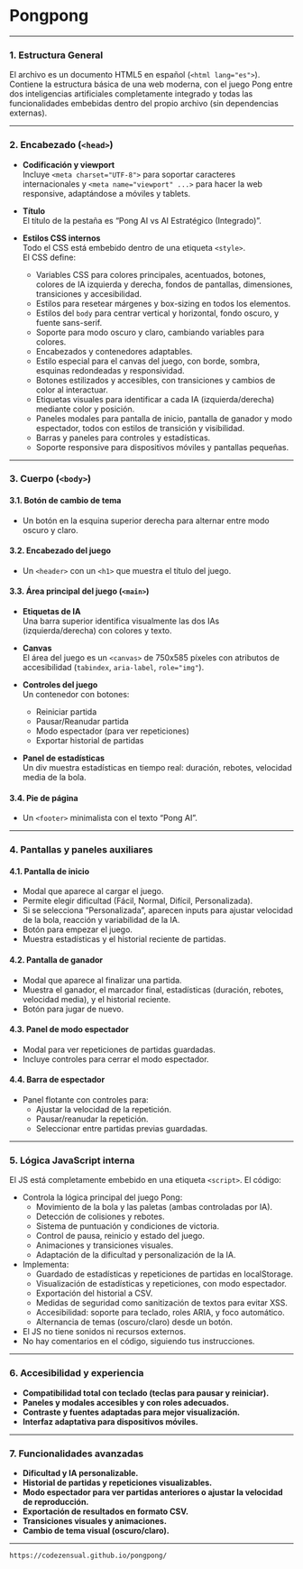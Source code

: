 # Pongpong
---

### **1. Estructura General**

El archivo es un documento HTML5 en español (`<html lang="es">`). Contiene la estructura básica de una web moderna, con el juego Pong entre dos inteligencias artificiales completamente integrado y todas las funcionalidades embebidas dentro del propio archivo (sin dependencias externas).

---

### **2. Encabezado (`<head>`)**

- **Codificación y viewport**  
  Incluye `<meta charset="UTF-8">` para soportar caracteres internacionales y `<meta name="viewport" ...>` para hacer la web responsive, adaptándose a móviles y tablets.

- **Título**  
  El título de la pestaña es “Pong AI vs AI Estratégico (Integrado)”.

- **Estilos CSS internos**  
  Todo el CSS está embebido dentro de una etiqueta `<style>`.  
  El CSS define:
    - Variables CSS para colores principales, acentuados, botones, colores de IA izquierda y derecha, fondos de pantallas, dimensiones, transiciones y accesibilidad.
    - Estilos para resetear márgenes y box-sizing en todos los elementos.
    - Estilos del `body` para centrar vertical y horizontal, fondo oscuro, y fuente sans-serif.
    - Soporte para modo oscuro y claro, cambiando variables para colores.
    - Encabezados y contenedores adaptables.
    - Estilo especial para el canvas del juego, con borde, sombra, esquinas redondeadas y responsividad.
    - Botones estilizados y accesibles, con transiciones y cambios de color al interactuar.
    - Etiquetas visuales para identificar a cada IA (izquierda/derecha) mediante color y posición.
    - Paneles modales para pantalla de inicio, pantalla de ganador y modo espectador, todos con estilos de transición y visibilidad.
    - Barras y paneles para controles y estadísticas.
    - Soporte responsive para dispositivos móviles y pantallas pequeñas.

---

### **3. Cuerpo (`<body>`)**

#### **3.1. Botón de cambio de tema**
- Un botón en la esquina superior derecha para alternar entre modo oscuro y claro.

#### **3.2. Encabezado del juego**
- Un `<header>` con un `<h1>` que muestra el título del juego.

#### **3.3. Área principal del juego (`<main>`)**
- **Etiquetas de IA**  
  Una barra superior identifica visualmente las dos IAs (izquierda/derecha) con colores y texto.

- **Canvas**  
  El área del juego es un `<canvas>` de 750x585 píxeles con atributos de accesibilidad (`tabindex`, `aria-label`, `role="img"`).

- **Controles del juego**  
  Un contenedor con botones:
    - Reiniciar partida
    - Pausar/Reanudar partida
    - Modo espectador (para ver repeticiones)
    - Exportar historial de partidas

- **Panel de estadísticas**  
  Un div muestra estadísticas en tiempo real: duración, rebotes, velocidad media de la bola.

#### **3.4. Pie de página**
- Un `<footer>` minimalista con el texto “Pong AI”.

---

### **4. Pantallas y paneles auxiliares**

#### **4.1. Pantalla de inicio**
- Modal que aparece al cargar el juego.
- Permite elegir dificultad (Fácil, Normal, Difícil, Personalizada).
- Si se selecciona “Personalizada”, aparecen inputs para ajustar velocidad de la bola, reacción y variabilidad de la IA.
- Botón para empezar el juego.
- Muestra estadísticas y el historial reciente de partidas.

#### **4.2. Pantalla de ganador**
- Modal que aparece al finalizar una partida.
- Muestra el ganador, el marcador final, estadísticas (duración, rebotes, velocidad media), y el historial reciente.
- Botón para jugar de nuevo.

#### **4.3. Panel de modo espectador**
- Modal para ver repeticiones de partidas guardadas.
- Incluye controles para cerrar el modo espectador.

#### **4.4. Barra de espectador**
- Panel flotante con controles para:
    - Ajustar la velocidad de la repetición.
    - Pausar/reanudar la repetición.
    - Seleccionar entre partidas previas guardadas.

---

### **5. Lógica JavaScript interna**

El JS está completamente embebido en una etiqueta `<script>`. El código:

- Controla la lógica principal del juego Pong:
    - Movimiento de la bola y las paletas (ambas controladas por IA).
    - Detección de colisiones y rebotes.
    - Sistema de puntuación y condiciones de victoria.
    - Control de pausa, reinicio y estado del juego.
    - Animaciones y transiciones visuales.
    - Adaptación de la dificultad y personalización de la IA.
- Implementa:
    - Guardado de estadísticas y repeticiones de partidas en localStorage.
    - Visualización de estadísticas y repeticiones, con modo espectador.
    - Exportación del historial a CSV.
    - Medidas de seguridad como sanitización de textos para evitar XSS.
    - Accesibilidad: soporte para teclado, roles ARIA, y foco automático.
    - Alternancia de temas (oscuro/claro) desde un botón.
- El JS no tiene sonidos ni recursos externos.
- No hay comentarios en el código, siguiendo tus instrucciones.

---

### **6. Accesibilidad y experiencia**

- **Compatibilidad total con teclado (teclas para pausar y reiniciar).**
- **Paneles y modales accesibles y con roles adecuados.**
- **Contraste y fuentes adaptadas para mejor visualización.**
- **Interfaz adaptativa para dispositivos móviles.**

---

### **7. Funcionalidades avanzadas**

- **Dificultad y IA personalizable.**
- **Historial de partidas y repeticiones visualizables.**
- **Modo espectador para ver partidas anteriores o ajustar la velocidad de reproducción.**
- **Exportación de resultados en formato CSV.**
- **Transiciones visuales y animaciones.**
- **Cambio de tema visual (oscuro/claro).**

---

```
https://codezensual.github.io/pongpong/

